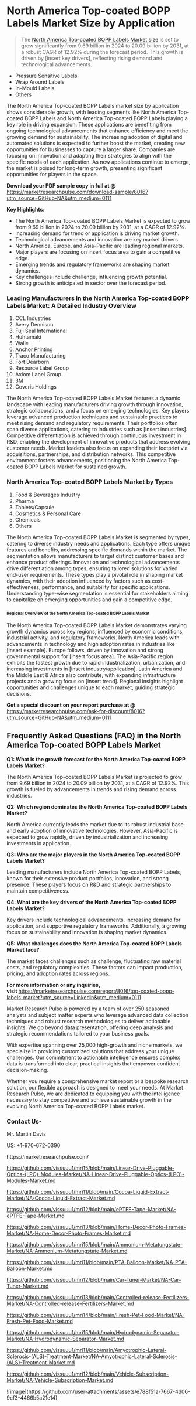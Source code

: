 <h1>North America Top-coated BOPP Labels Market&nbsp;Size by Application</h1><blockquote><p>The <a href="https://marketresearchpulse.com/download-sample/8016?utm_source=GitHub-NA&amp;utm_medium=0111">North America Top-coated BOPP Labels Market size</a> is set to grow significantly from 9.69 billion in 2024 to 20.09 billion by 2031, at a robust CAGR of 12.92% during the forecast period. This growth is driven by [insert key drivers], reflecting rising demand and technological advancements.</p></blockquote><ul><li>Pressure Sensitive Labels<li> Wrap Around Labels<li> In-Mould Labels<li> Others</li></ul><p>The North America Top-coated BOPP Labels market size by application shows considerable growth, with leading segments like North America Top-coated BOPP Labels and North America Top-coated BOPP Labels playing a key role in driving expansion. These applications are benefiting from ongoing technological advancements that enhance efficiency and meet the growing demand for sustainability. The increasing adoption of digital and automated solutions is expected to further boost the market, creating new opportunities for businesses to capture a larger share. Companies are focusing on innovation and adapting their strategies to align with the specific needs of each application. As new applications continue to emerge, the market is poised for long-term growth, presenting significant opportunities for players in the space.</p><p><strong>Download your PDF sample copy in full at @ </strong><a href="https://marketresearchpulse.com/download-sample/8016?utm_source=GitHub-NA&amp;utm_medium=0111">https://marketresearchpulse.com/download-sample/8016?utm_source=GitHub-NA&amp;utm_medium=0111</a></p><p><strong>Key Highlights: </strong></p><ul><li>The North America Top-coated BOPP Labels Market is expected to grow from 9.69 billion in 2024 to 20.09 billion by 2031, at a CAGR of 12.92%.</li><li>Increasing demand for trend or application is driving market growth.</li><li>Technological advancements and innovation are key market drivers.</li><li>North America, Europe, and Asia-Pacific are leading regional markets.</li><li>Major players are focusing on insert focus area to gain a competitive edge.</li><li>Emerging trends and regulatory frameworks are shaping market dynamics.</li><li>Key challenges include challenge, influencing growth potential.</li><li>Strong growth is anticipated in sector over the forecast period.</li></ul><h3>Leading Manufacturers in the North America Top-coated BOPP Labels Market: A Detailed Industry Overview</h3><ol><li>CCL Industries</li><li>Avery Dennison</li><li>Fuji Seal International</li><li>Huhtamaki</li><li>Walle</li><li>Anchor Printing</li><li>Traco Manufacturing</li><li>Fort Dearborn</li><li>Resource Label Group</li><li>Axiom Label Group</li><li>3M</li><li>Coveris Holdings</li></ol><div class="flex max-w-full flex-col flex-grow"><div class="min-h-8 text-message flex w-full flex-col items-end gap-2 whitespace-normal break-words [.text-message+&amp;]:mt-5" dir="auto" data-message-author-role="assistant" data-message-id="fd8432e4-4910-450d-b182-61b7bfb0a01f" data-message-model-slug="gpt-4o"><div class="flex w-full flex-col gap-1 empty:hidden first:pt-[3px]"><div class="markdown prose w-full break-words dark:prose-invert light"><p>The North America Top-coated BOPP Labels Market features a dynamic landscape with leading manufacturers driving growth through innovation, strategic collaborations, and a focus on emerging technologies. Key players leverage advanced production techniques and sustainable practices to meet rising demand and regulatory requirements. Their portfolios often span diverse applications, catering to industries such as [insert industries]. Competitive differentiation is achieved through continuous investment in R&amp;D, enabling the development of innovative products that address evolving customer needs. Market leaders also focus on expanding their footprint via acquisitions, partnerships, and distribution networks. This competitive environment fosters advancements, positioning the North America Top-coated BOPP Labels Market for sustained growth.</p></div></div></div></div><h3>North America Top-coated BOPP Labels Market by Types</h3><ol><li>Food & Beverages Industry<li> Pharma<li> Tablets/Capsule<li> Cosmetics & Personal Care<li> Chemicals<li> Others</li></ol><div class="flex max-w-full flex-col flex-grow"><div class="min-h-8 text-message flex w-full flex-col items-end gap-2 whitespace-normal break-words [.text-message+&amp;]:mt-5" dir="auto" data-message-author-role="assistant" data-message-id="084470be-0bb7-4664-bddf-5156b4f41249" data-message-model-slug="gpt-4o-mini"><div class="flex w-full flex-col gap-1 empty:hidden first:pt-[3px]"><div class="markdown prose w-full break-words dark:prose-invert light"><p>The North America Top-coated BOPP Labels Market is segmented by types, catering to diverse industry needs and applications. Each type offers unique features and benefits, addressing specific demands within the market. The segmentation allows manufacturers to target distinct customer bases and enhance product offerings. Innovation and technological advancements drive differentiation among types, ensuring tailored solutions for varied end-user requirements. These types play a pivotal role in shaping market dynamics, with their adoption influenced by factors such as cost-effectiveness, performance, and suitability for specific applications. Understanding type-wise segmentation is essential for stakeholders aiming to capitalize on emerging opportunities and gain a competitive edge.</p></div></div></div></div><h3><span style="font-size: 11px;">Regional Overview of the North America Top-coated BOPP Labels Market</span></h3><div class="flex max-w-full flex-col flex-grow"><div class="min-h-8 text-message flex w-full flex-col items-end gap-2 whitespace-normal break-words [.text-message+&amp;]:mt-5" dir="auto" data-message-author-role="assistant" data-message-id="e9038762-ce64-4e30-91c9-9bd413514231" data-message-model-slug="gpt-4o-mini"><div class="flex w-full flex-col gap-1 empty:hidden first:pt-[3px]"><div class="markdown prose w-full break-words dark:prose-invert light"><p>The North America Top-coated BOPP Labels Market demonstrates varying growth dynamics across key regions, influenced by economic conditions, industrial activity, and regulatory frameworks. North America leads with advancements in technology and high adoption rates in industries like [insert example]. Europe follows, driven by innovation and strong governmental support for [insert focus area]. The Asia-Pacific region exhibits the fastest growth due to rapid industrialization, urbanization, and increasing investments in [insert industry/application]. Latin America and the Middle East &amp; Africa also contribute, with expanding infrastructure projects and a growing focus on [insert trend]. Regional insights highlight opportunities and challenges unique to each market, guiding strategic decisions.</p></div></div></div></div><p><strong>Get a special discount on your report purchase at @ </strong><a href="https://marketresearchpulse.com/ask-for-discount/8016?utm_source=GitHub-NA&amp;utm_medium=0111">https://marketresearchpulse.com/ask-for-discount/8016?utm_source=GitHub-NA&amp;utm_medium=0111</a></p><h2>Frequently Asked Questions (FAQ) in the North America Top-coated BOPP Labels Market</h2><p><strong>Q1: What is the growth forecast for the North America Top-coated BOPP Labels Market?</strong></p><p>The North America Top-coated BOPP Labels Market is projected to grow from 9.69 billion in 2024 to 20.09 billion by 2031, at a CAGR of 12.92%. This growth is fueled by advancements in trends and rising demand across industries.</p><p><strong>Q2: Which region dominates the North America Top-coated BOPP Labels Market?</strong></p><p>North America currently leads the market due to its robust industrial base and early adoption of innovative technologies. However, Asia-Pacific is expected to grow rapidly, driven by industrialization and increasing investments in application.</p><p><strong>Q3: Who are the major players in the North America Top-coated BOPP Labels Market?</strong></p><p>Leading manufacturers include North America Top-coated BOPP Labels, known for their extensive product portfolios, innovation, and strong presence. These players focus on R&amp;D and strategic partnerships to maintain competitiveness.</p><p><strong>Q4: What are the key drivers of the North America Top-coated BOPP Labels Market?</strong></p><p>Key drivers include technological advancements, increasing demand for application, and supportive regulatory frameworks. Additionally, a growing focus on sustainability and innovation is shaping market dynamics.</p><p><strong>Q5: What challenges does the North America Top-coated BOPP Labels Market face?</strong></p><p>The market faces challenges such as challenge, fluctuating raw material costs, and regulatory complexities. These factors can impact production, pricing, and adoption rates across regions.</p><p><strong>For more information or any inquiries, visit&nbsp;</strong><a href="https://marketresearchpulse.com/report/8016/top-coated-bopp-labels-market?utm_source=Linkedin&utm_medium=0111">https://marketresearchpulse.com/report/8016/top-coated-bopp-labels-market?utm_source=Linkedin&utm_medium=0111</a></p><p>Market Research Pulse is powered by a team of over 250 seasoned analysts and subject matter experts who leverage advanced data collection techniques and robust research methodologies to deliver actionable insights. We go beyond data presentation, offering deep analysis and strategic recommendations tailored to your business goals.</p><p>With expertise spanning over 25,000 high-growth and niche markets, we specialize in providing customized solutions that address your unique challenges. Our commitment to actionable intelligence ensures complex data is transformed into clear, practical insights that empower confident decision-making.</p><p>Whether you require a comprehensive market report or a bespoke research solution, our flexible approach is designed to meet your needs. At Market Research Pulse, we are dedicated to equipping you with the intelligence necessary to stay competitive and achieve sustainable growth in the evolving North America Top-coated BOPP Labels market.</p><h3><strong>Contact Us-</strong></h3><p>Mr. Martin Davis</p><p>US: +1-970-672-0390</p><p>https://marketresearchpulse.com/</p><p><a href="https://github.com/vissuuu1/mri15/blob/main/Linear-Drive-Pluggable-Optics-(LPO)-Modules-Market/NA-Linear-Drive-Pluggable-Optics-(LPO)-Modules-Market.md">https://github.com/vissuuu1/mri15/blob/main/Linear-Drive-Pluggable-Optics-(LPO)-Modules-Market/NA-Linear-Drive-Pluggable-Optics-(LPO)-Modules-Market.md</a></p><p><a href="https://github.com/vissuuu1/mri11/blob/main/Cocoa-Liquid-Extract-Market/NA-Cocoa-Liquid-Extract-Market.md">https://github.com/vissuuu1/mri11/blob/main/Cocoa-Liquid-Extract-Market/NA-Cocoa-Liquid-Extract-Market.md</a></p><p><a href="https://github.com/vissuuu1/mri12/blob/main/ePTFE-Tape-Market/NA-ePTFE-Tape-Market.md">https://github.com/vissuuu1/mri12/blob/main/ePTFE-Tape-Market/NA-ePTFE-Tape-Market.md</a></p><p><a href="https://github.com/vissuuu1/mri13/blob/main/Home-Decor-Photo-Frames-Market/NA-Home-Decor-Photo-Frames-Market.md">https://github.com/vissuuu1/mri13/blob/main/Home-Decor-Photo-Frames-Market/NA-Home-Decor-Photo-Frames-Market.md</a></p><p><a href="https://github.com/vissuuu1/mri15/blob/main/Ammonium-Metatungstate-Market/NA-Ammonium-Metatungstate-Market.md">https://github.com/vissuuu1/mri15/blob/main/Ammonium-Metatungstate-Market/NA-Ammonium-Metatungstate-Market.md</a></p><p><a href="https://github.com/vissuuu1/mri11/blob/main/PTA-Balloon-Market/NA-PTA-Balloon-Market.md">https://github.com/vissuuu1/mri11/blob/main/PTA-Balloon-Market/NA-PTA-Balloon-Market.md</a></p><p><a href="https://github.com/vissuuu1/mri12/blob/main/Car-Tuner-Market/NA-Car-Tuner-Market.md">https://github.com/vissuuu1/mri12/blob/main/Car-Tuner-Market/NA-Car-Tuner-Market.md</a></p><p><a href="https://github.com/vissuuu1/mri13/blob/main/Controlled-release-Fertilizers-Market/NA-Controlled-release-Fertilizers-Market.md">https://github.com/vissuuu1/mri13/blob/main/Controlled-release-Fertilizers-Market/NA-Controlled-release-Fertilizers-Market.md</a></p><p><a href="https://github.com/vissuuu1/mri14/blob/main/Fresh-Pet-Food-Market/NA-Fresh-Pet-Food-Market.md">https://github.com/vissuuu1/mri14/blob/main/Fresh-Pet-Food-Market/NA-Fresh-Pet-Food-Market.md</a></p><p><a href="https://github.com/vissuuu1/mri15/blob/main/Hydrodynamic-Separator-Market/NA-Hydrodynamic-Separator-Market.md">https://github.com/vissuuu1/mri15/blob/main/Hydrodynamic-Separator-Market/NA-Hydrodynamic-Separator-Market.md</a></p><p><a href="https://github.com/vissuuu1/mri11/blob/main/Amyotrophic-Lateral-Sclerosis-(ALS)-Treatment-Market/NA-Amyotrophic-Lateral-Sclerosis-(ALS)-Treatment-Market.md">https://github.com/vissuuu1/mri11/blob/main/Amyotrophic-Lateral-Sclerosis-(ALS)-Treatment-Market/NA-Amyotrophic-Lateral-Sclerosis-(ALS)-Treatment-Market.md</a></p><p><a href="https://github.com/vissuuu1/mri12/blob/main/Vehicle-Subscription-Market/NA-Vehicle-Subscription-Market.md">https://github.com/vissuuu1/mri12/blob/main/Vehicle-Subscription-Market/NA-Vehicle-Subscription-Market.md</a></p>
![image](https://github.com/user-attachments/assets/e788f51a-7667-4d06-9cf3-4466b5a21e14)
